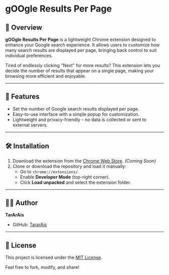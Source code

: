 # gOOgle Results Per Page  

## 🌟 Overview  
**gOOgle Results Per Page** is a lightweight Chrome extension designed to enhance your Google search experience. It allows users to customize how many search results are displayed per page, bringing back control to suit individual preferences.  

Tired of endlessly clicking "Next" for more results? This extension lets you decide the number of results that appear on a single page, making your browsing more efficient and enjoyable.  

---

## 🚀 Features  
- Set the number of Google search results displayed per page.  
- Easy-to-use interface with a simple popup for customization.  
- Lightweight and privacy-friendly – no data is collected or sent to external servers.  

---

## 🛠 Installation  
1. Download the extension from the [Chrome Web Store](#). *(Coming Soon)*  
2. Clone or download the repository and load it manually:  
   - Go to `chrome://extensions/`.  
   - Enable **Developer Mode** (top-right corner).  
   - Click **Load unpacked** and select the extension folder.  

---

## 👨‍💻 Author  
**TarArAis**  
- GitHub: [TararAis](https://github.com/xTararAisx)

---

## 📝 License  
This project is licensed under the [MIT License](LICENSE).  

Feel free to fork, modify, and share!  
